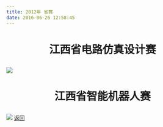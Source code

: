 ```yaml
---
title: 2012年 省赛
date: 2016-06-26 12:58:45
---
```

# <p align="center">江西省电路仿真设计赛<p>
![](http://bst.cooler-tec.com/bst/honor/jiangxi/20121.jpg)
# <p align="center">江西省智能机器人赛<p>
![](http://bst.cooler-tec.com/bst/honor/jiangxi/20122.jpg)
[返回](/bst/)